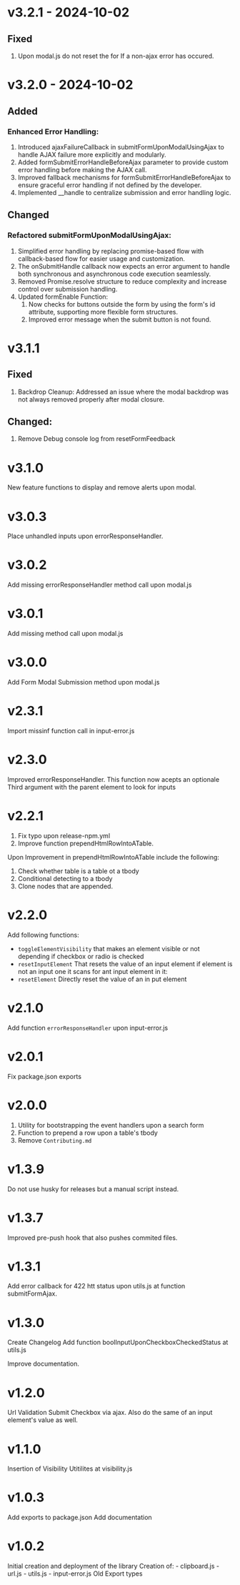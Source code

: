 # v3.2.1 - 2024-10-02

## Fixed
 1. Upon modal.js do not reset the for If a non-ajax error has occured.

# v3.2.0 - 2024-10-02

## Added

### Enhanced Error Handling:
  1. Introduced ajaxFailureCallback in submitFormUponModalUsingAjax to handle AJAX failure more explicitly and modularly.
  2. Added formSubmitErrorHandleBeforeAjax parameter to provide custom error handling before making the AJAX call.
  3. Improved fallback mechanisms for formSubmitErrorHandleBeforeAjax to ensure graceful error handling if not defined by the developer.
  4. Implemented __handle to centralize submission and error handling logic.

## Changed

### Refactored submitFormUponModalUsingAjax:
 1. Simplified error handling by replacing promise-based flow with callback-based flow for easier usage and customization.
 2. The onSubmitHandle callback now expects an error argument to handle both synchronous and asynchronous code execution seamlessly.
 3. Removed Promise.resolve structure to reduce complexity and increase control over submission handling.
 4. Updated formEnable Function:
    1. Now checks for buttons outside the form by using the form's id attribute, supporting more flexible form structures.
    2. Improved error message when the submit button is not found.

# v3.1.1

## Fixed
  1. Backdrop Cleanup: Addressed an issue where the modal backdrop was not always removed properly after modal closure.
## Changed:
 1. Remove Debug console log from resetFormFeedback

# v3.1.0
New feature functions to display and remove alerts upon modal.

# v3.0.3
Place unhandled inputs upon errorResponseHandler.

# v3.0.2
Add missing errorResponseHandler method call upon modal.js

# v3.0.1
Add missing method call upon modal.js

# v3.0.0
Add Form Modal Submission method upon modal.js

# v2.3.1
Import missinf function call in input-error.js

# v2.3.0
Improved errorResponseHandler. This function now acepts an optionale Third argument with the parent element to look for inputs

# v2.2.1
1. Fix typo upon release-npm.yml
2. Improve function prependHtmlRowIntoATable. 

Upon Improvement in prependHtmlRowIntoATable include the following:

1. Check whether table is a table ot a tbody
2. Conditional detecting to a tbody
3. Clone nodes that are appended.

# v2.2.0
Add following functions:

* `toggleElementVisibility` that makes an element visible or not depending if checkbox or radio is checked
* `resetInputElement` That resets the value of an input element if element is not an input one it scans for ant input element in it:
* `resetElement` Directly reset the value of an in put element

# v2.1.0
Add function `errorResponseHandler` upon input-error.js

# v2.0.1
Fix package.json exports 

# v2.0.0
1. Utility for bootstrapping the event handlers upon a search form
2. Function to prepend a row upon a table's tbody
3. Remove `Contributing.md`

# v1.3.9
Do not use husky for releases but a manual script instead.

# v1.3.7
Improved pre-push hook that also pushes commited files.

# v1.3.1
Add error callback for 422 htt status upon utils.js at function  submitFormAjax.

# v1.3.0
Create Changelog
Add function boolInputUponCheckboxCheckedStatus at utils.js

Improve documentation.

# v1.2.0
Url Validation
Submit Checkbox via ajax. Also do the same of an input element's value as well.

# v1.1.0
Insertion of Visibility Utitilites at visibility.js

# v1.0.3
Add exports to package.json
Add documentation

# v1.0.2
Initial creation and deployment of the library
Creation of:
    - clipboard.js
    - url.js
    - utils.js
    - input-error.js
Old Export types
